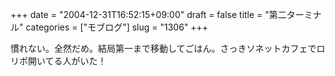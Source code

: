 +++
date = "2004-12-31T16:52:15+09:00"
draft = false
title = "第二ターミナル"
categories = ["モブログ"]
slug = "1306"
+++

慣れない。全然だめ。結局第一まで移動してごはん。さっきソネットカフェでロリポ開いてる人がいた！
